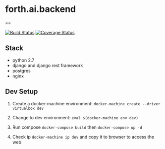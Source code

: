 # forth.ai.backend
==

[![Build Status](https://travis-ci.org/junhua/forth.ai.backend.svg?branch=master)](https://travis-ci.org/junhua/forth.ai.backend)
[![Coverage Status](https://coveralls.io/repos/github/junhua/forth.ai.backend/badge.svg?branch=master)](https://coveralls.io/github/junhua/forth.ai.backend?branch=master)

## Stack
- python 2.7
- django and django rest framework
- postgres
- nginx

## Dev Setup

1. Create a docker-machine environment:
`docker-machine create --driver virtualbox dev`

1. Change to dev environment: 
`eval $(docker-machine env dev)`

1. Run compose
`docker-compose build` then 
`docker-compose up -d`

1. Check ip
`docker-machine ip dev`
and copy it to browser to access the web